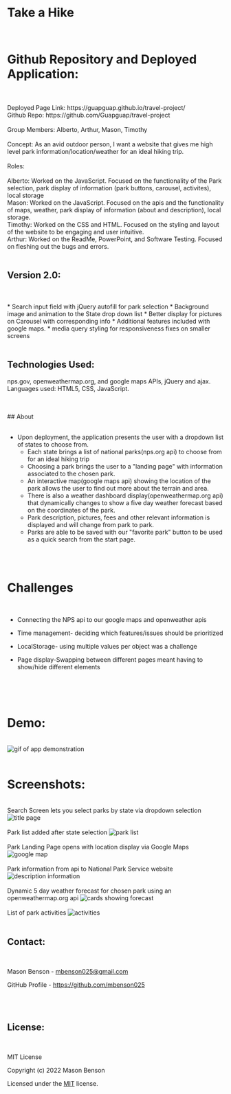 # Take a Hike

<br>

# Github Repository and Deployed Application:

<br>
<br>
Deployed Page Link: https://guapguap.github.io/travel-project/
<br>
Github Repo: https://github.com/Guapguap/travel-project
<br>
<br>
Group Members: Alberto, Arthur, Mason, Timothy
<br>
<br>
Concept:
As an avid outdoor person, I want a website that gives me high level park information/location/weather for an ideal hiking trip.
<br>
<br>
Roles:
<br>
<br>
Alberto: Worked on the JavaScript. Focused on the functionality of the Park selection, park display of information (park buttons, carousel, activites), local storage
<br>
Mason: Worked on the JavaScript. Focused on the apis and the functionality of maps, weather, park display of information (about and description), local storage.
<br>
Timothy: Worked on the CSS and HTML. Focused on the styling and layout of the website to be engaging and user intuitive.
<br>
Arthur: Worked on the ReadMe, PowerPoint, and Software Testing. Focused on fleshing out the bugs and errors.
<br>
<br>

## Version 2.0:

<br>
<br>
  * Search input field with jQuery autofill for park selection
  * Background image and animation to the State drop down list
  * Better display for pictures on Carousel with corresponding info
  * Additional features included with google maps.
  * media query styling for responsiveness fixes on smaller screens

<br>
<br>

## Technologies Used:

nps.gov, openweathermap.org, and google maps APIs, jQuery and ajax. Languages used: HTML5, CSS, JavaScript.

<br>
<br>
## About

<br>
<br>

- Upon deployment, the application presents the user with a dropdown list of states to choose from.
  - Each state brings a list of national parks(nps.org api) to choose from for an ideal hiking trip
  - Choosing a park brings the user to a "landing page" with information associated to the chosen park.
  - An interactive map(google maps api) showing the location of the park allows the user to find out more about the terrain and area.
  - There is also a weather dashboard display(openweathermap.org api) that dynamically changes to show a five day weather forecast based on the coordinates of the park.
  - Park description, pictures, fees and other relevant information is displayed and will change from park to park.
  - Parks are able to be saved with our "favorite park" button to be used as a quick search from the start page.

<br>
<br>

# Challenges

<br>

- Connecting the NPS api to our google maps and openweather apis
- Time management- deciding which features/issues should be prioritized
- LocalStorage- using multiple values per object was a challenge
- Page display-Swapping between different pages meant having to show/hide different elements

  <br>
  <br>
  <br>

# Demo:

<br>
<img src="./assets/img/HikeTaker.gif" alt="gif of app demonstration" title="App Demo">
<br>
<br>

# Screenshots:

<br>
Search Screen lets you select parks by state via dropdown selection
<img src="./assets/img/takeahikess1.jpg" alt="title page" title="Search Screen">
<br>
<br>
Park list added after state selection
<img src="./assets/img/takeahikess2.jpg" alt="park list" title="Parks by State">
<br>
<br>
Park Landing Page opens with location display via Google Maps
<img src="./assets/img/takeahikess3.jpg" alt="google map" title="Map of Each Park">
<br>
<br>
Park information from api to National Park Service website
<img src="./assets/img/takeahikess4.jpg" alt="description information" title="Park Details">
<br>
<br>
Dynamic 5 day weather forecast for chosen park using an openweathermap.org api
<img src="./assets/img/takeahikeweather.jpg" alt="cards showing forecast" title="5 Day Weather Forecast">
<br>
<br>
List of park activities
<img src="./assets/img/takeahikess5.jpg" alt="activities" title="List of Activities">
<br>
<br>

## Contact:

<br>

Mason Benson - mbenson025@gmail.com

GitHub Profile - https://github.com/mbenson025

<br>

<br>

## License:

<br>

MIT License

Copyright (c) 2022 Mason Benson

Licensed under the [MIT](LICENSE) license.
